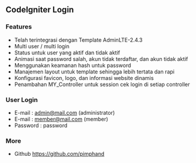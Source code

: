 ## CodeIgniter Login

### Features
- Telah terintegrasi dengan Template AdminLTE-2.4.3
- Multi user / multi login
- Status untuk user yang aktif dan tidak aktif
- Animasi saat password salah, akun tidak terdaftar, dan akun tidak aktif
- Menggunakan keamanan hash untuk password
- Manajemen layout untuk template sehingga lebih tertata dan rapi
- Konfigurasi favicon, logo, dan informasi website dinamis
- Penambahan MY_Controller untuk session cek login di setiap controller
  
### User Login
- E-mail    : admin@mail.com (administrator)
- E-mail    : member@mail.com (member)
- Password  : password

### More
- Github https://github.com/pimphand
